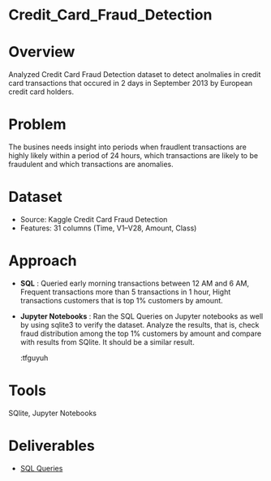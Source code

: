 # Credit_Card_Fraud_Detection

# Overview
Analyzed Credit Card Fraud Detection dataset to detect anolmalies in credit card transactions that occured in 2 days in September 2013 by European credit card holders.

# Problem
The busines needs insight into periods when fraudlent transactions are highly likely within a period of 24 hours, which transactions are likely to be fraudulent and which transactions are anomalies.

# Dataset
- Source: Kaggle Credit Card Fraud Detection
- Features: 31 columns (Time, V1–V28, Amount, Class)

# Approach
- **SQL** : Queried early morning transactions between 12 AM and 6 AM, Frequent transactions more than 5 transactions in 1 hour, Hight transactions customers that is top 1% customers by amount.
- **Jupyter Notebooks** : Ran the SQL Queries on Jupyter notebooks as well by using sqlite3 to verify the dataset. Analyze the results, that is, check fraud distribution among the top 1% customers by amount and compare with results from SQlite. It should be a similar result.

  :tfguyuh
                        


# Tools
SQlite, Jupyter Notebooks

# Deliverables
- [SQL Queries](SQL%20Scripts/Fraud%20Detection%20SQL%20queries.md)

